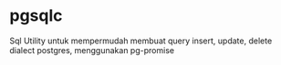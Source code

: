 # pgsqlc
Sql Utility untuk mempermudah membuat query insert, update, delete dialect postgres, menggunakan pg-promise
